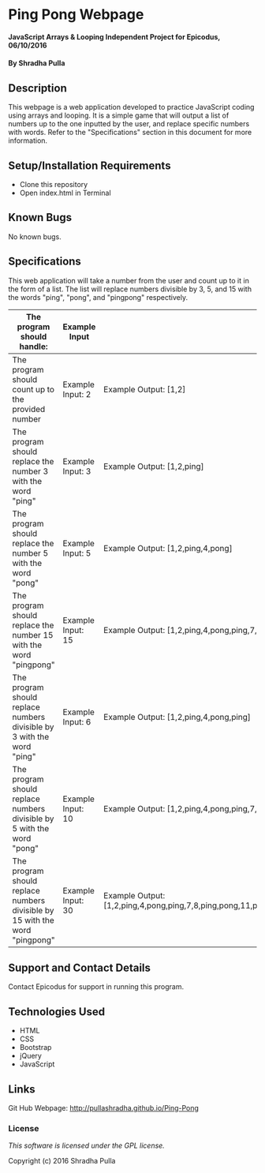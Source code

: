 # Ping Pong Webpage

#### JavaScript Arrays & Looping Independent Project for Epicodus, 06/10/2016

#### By Shradha Pulla

## Description

This webpage is a web application developed to practice JavaScript coding using arrays and looping. It is a simple game that will output a list of numbers up to the one inputted by the user, and replace specific numbers with words. Refer to the "Specifications" section in this document for more information.

## Setup/Installation Requirements

* Clone this repository
* Open index.html in Terminal

## Known Bugs

No known bugs.

## Specifications

This web application will take a number from the user and count up to it in the form of a list. The list will replace numbers divisible by 3, 5, and 15 with the words "ping", "pong", and "pingpong" respectively.

The program should handle: | Example Input | Example Output
----- | ----- | -----
The program should count up to the provided number | Example Input: 2 | Example Output: [1,2]
The program should replace the number 3 with the word "ping" | Example Input: 3 | Example Output: [1,2,ping]
The program should replace the number 5 with the word "pong" | Example Input: 5 | Example Output: [1,2,ping,4,pong]
The program should replace the number 15 with the word "pingpong" | Example Input: 15 | Example Output: [1,2,ping,4,pong,ping,7,8,ping,pong,11,ping,13,14,pingpong]
The program should replace numbers divisible by 3 with the word "ping" | Example Input: 6 | Example Output: [1,2,ping,4,pong,ping]
The program should replace numbers divisible by 5 with the word "pong" | Example Input: 10 | Example Output: [1,2,ping,4,pong,ping,7,8,ping,pong]
The program should replace numbers divisible by 15 with the word "pingpong" | Example Input: 30 | Example Output: [1,2,ping,4,pong,ping,7,8,ping,pong,11,ping,13,14,pingpong,16,17,ping,19,pong,ping,22,23,ping,pong,26,ping,28,29,pingpong]

## Support and Contact Details

Contact Epicodus for support in running this program.

## Technologies Used

* HTML
* CSS
* Bootstrap
* jQuery
* JavaScript

## Links

Git Hub Webpage: http://pullashradha.github.io/Ping-Pong

### License

*This software is licensed under the GPL license.*

Copyright (c) 2016 Shradha Pulla
